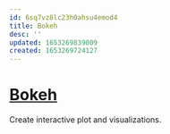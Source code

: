 ```yaml
---
id: 6sq7vz8lc23h0ahsu4emod4
title: Bokeh
desc: ''
updated: 1653269839009
created: 1653269724127
---
```

# [Bokeh](https://bokeh.org/)

Create interactive plot and visualizations.
